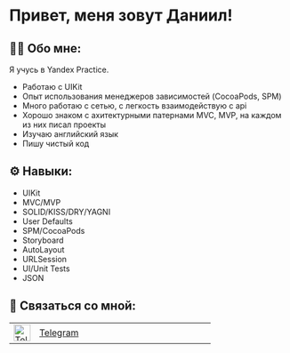 # Привет, меня зовут Даниил!
<!---
DaniilOreshenkov/DaniilOreshenkov is a ✨ special ✨ repository because its `README.md` (this file) appears on your GitHub profile.
You can click the Preview link to take a look at your changes.

- 👋 Hi, I’m @DaniilOreshenkov
- 👀 I’m interested in ...
- 🌱 I’m currently learning ...
- 💞️ I’m looking to collaborate on ...
- 📫 How to reach me ...
- 😄 Pronouns: ...
- ⚡ Fun fact: ...
--->

## :man_technologist: Обо мне:

Я учусь в Yandex Practice.
- Работаю с UIKit
- Опыт использования менеджеров зависимостей (CocoaPods, SPM)
- Много работаю с сетью, с легкость взаимодействую с api
- Хорошо знаком с ахитектурными патернами MVC, MVP, на каждом из них писал проекты
- Изучаю английский язык
- Пишу чистый код

## ⚙️ Навыки:
- UIKit
- MVC/MVP
- SOLID/KISS/DRY/YAGNI
- User Defaults
- SPM/CocoaPods
- Storyboard 
- AutoLayout
- URLSession
- UI/Unit Tests
- JSON

 
## 🤝 Связаться со мной:
<table>
  <tr>
    <td>
      <a href="https://t.me/tollmach" target="_blank">
        <img src="https://cdn-icons-png.flaticon.com/512/2111/2111646.png" width="30" height="30" alt="Telegram" />
      </a>
    </td>
    <td style="vertical-align: middle;" width="300">
       <a href="https://t.me/tollmach" target="_blank">Telegram</a>
    </td>
  </tr>
</table>
<table>
